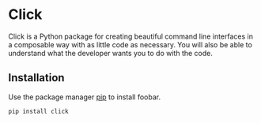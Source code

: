 # Click

Click is a Python package for creating beautiful command line interfaces in a composable way with as little code as necessary. You will also be able to understand what the developer wants you to do with the code.

## Installation

Use the package manager [pip](https://pypi.org/project/click/) to install foobar.

```bash
pip install click
```
